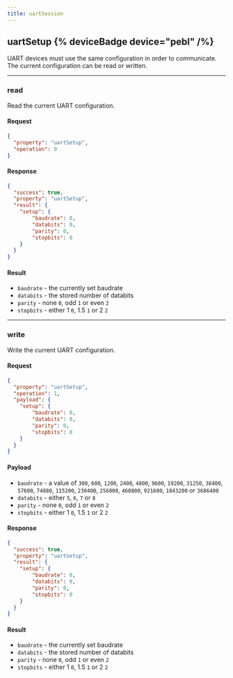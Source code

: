 ```yaml
---
title: uartSession
---
```


## uartSetup {% deviceBadge device="pebl" /%} 
UART devices must use the same configuration in order to communicate. The current configuration can be read or written.

------------------------------------------------------------------------------------------------------------------

### read
Read the current UART configuration.

#### Request
```json
{
  "property": "uartSetup",
  "operation": 0
}
```

#### Response
```json
{
  "success": true,
  "property": "uartSetup",
  "result": {
    "setup": {
        "baudrate": 0,
        "databits": 0,
        "parity": 0,
        "stopbits": 0
    }
  }
}
```

#### Result
- `baudrate` - the currently set baudrate
- `databits` - the stored number of databits
- `parity` - none `0`, odd `1` or even `2`
- `stopbits` - either 1 `0`, 1.5 `1` or 2 `2`

------------------------------------------------------------------------------------------------------------------

### write
Write the current UART configuration.

#### Request
```json
{
  "property": "uartSetup",
  "operation": 1,
  "payload": {
    "setup": {
        "baudrate": 0,
        "databits": 0,
        "parity": 0,
        "stopbits": 0
    }
  }
}
```

#### Payload
- `baudrate` - a value of `300`, `600`, `1200`, `2400`, `4800`, `9600`, `19200`, `31250`, `38400`, `57600`, `74880`, `115200`, `230400`, `256000`, `460800`, `921600`, `1843200` or `3686400`
- `databits` - either `5`, `6`, `7` or `8`
- `parity` - none `0`, odd `1` or even `2`
- `stopbits` - either 1 `0`, 1.5 `1` or 2 `2`

#### Response
```json
{
  "success": true,
  "property": "uartSetup",
  "result": {
    "setup": {
        "baudrate": 0,
        "databits": 0,
        "parity": 0,
        "stopbits": 0
    }
  }
}
```

#### Result
- `baudrate` - the currently set baudrate
- `databits` - the stored number of databits
- `parity` - none `0`, odd `1` or even `2`
- `stopbits` - either 1 `0`, 1.5 `1` or 2 `2`
